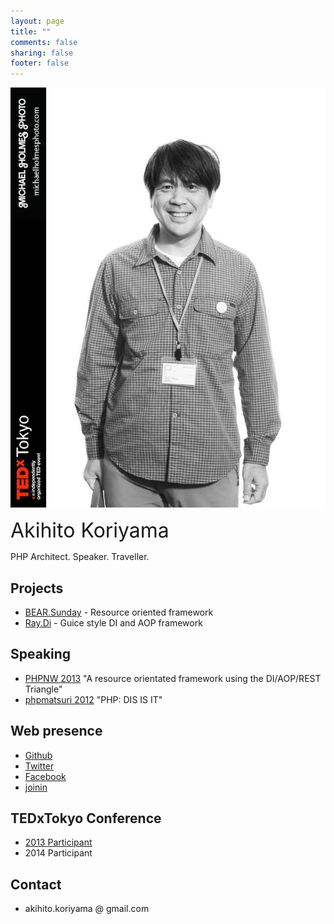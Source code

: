 ```yaml
---
layout: page
title: ""
comments: false
sharing: false
footer: false
---
```

![Akihito Koriyama](/images/akihito_koriyama.jpg)

<div style="font-size:32px;">Akihito Koriyama</div>
<p>PHP Architect. Speaker. Traveller.</p>

## Projects

 * [BEAR.Sunday](https://github.com/koriym/BEAR.Sunday) - Resource oriented framework
 * [Ray.Di](https://github.com/koriym/Ray.Di) - Guice style DI and AOP framework

## Speaking

 * [PHPNW 2013](http://conference.phpnw.org.uk/phpnw13/schedule/akihito-koriyama-richard-mcintyre/) "A resource orientated framework using the DI/AOP/REST Triangle"
 * [phpmatsuri 2012](http://www.phpmatsuri.net/2012/session.html) "PHP: DIS IS IT"

## Web presence

 * [Github](https://github.com/koriym)
 * [Twitter](https://twitter.com/koriym)
 * [Facebook](https://www.facebook.com/koriyama)
 * [joinin](https://joind.in/user/view/21191)

## TEDxTokyo Conference

 * [2013 Participant](http://koriym.github.io/tedxtokyo2013/)
 * 2014 Participant

## Contact

 * akihito.koriyama @ gmail.com
